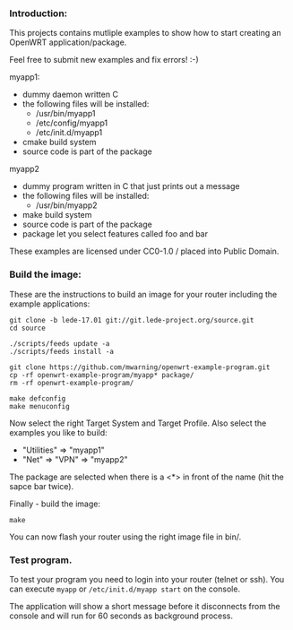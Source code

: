 ### Introduction:

This projects contains mutliple examples to show how to start creating
an OpenWRT application/package.

Feel free to submit new examples and fix errors! :-)

myapp1:
* dummy daemon written C
* the following files will be installed:
  * /usr/bin/myapp1
  * /etc/config/myapp1
  * /etc/init.d/myapp1
* cmake build system
* source code is part of the package

myapp2
* dummy program written in C that just prints out a message
* the following files will be installed:
  * /usr/bin/myapp2
* make build system
* source code is part of the package
* package let you select features called foo and bar

These examples are licensed under CC0-1.0 / placed into Public Domain.

### Build the image:

These are the instructions to build an image
for your router including the example applications:

```
git clone -b lede-17.01 git://git.lede-project.org/source.git
cd source

./scripts/feeds update -a
./scripts/feeds install -a

git clone https://github.com/mwarning/openwrt-example-program.git
cp -rf openwrt-example-program/myapp* package/
rm -rf openwrt-example-program/

make defconfig
make menuconfig
```

Now select the right Target System and Target Profile.
Also select the examples you like to build:

* "Utilities" => "myapp1"
* "Net" => "VPN" => "myapp2"

The package are selected when there is a <*> in front of the name (hit the sapce bar twice).

Finally - build the image:
```
make
```

You can now flash your router using the right image file in bin/.

### Test program.

To test your program you need to login into your router (telnet or ssh).
You can execute `myapp` or `/etc/init.d/myapp start` on the console.

The application will show a short message before it disconnects
from the console and will run for 60 seconds as background process.

